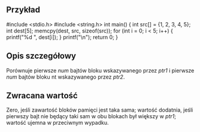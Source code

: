 ## Przykład
#include <stdio.h>
#include <string.h> 
int main() {
int src[] = {1, 2, 3, 4, 5}; 
int dest[5]; 
memcpy(dest, src, sizeof(src));
for (int i = 0; i < 5; i++) { 
printf("%d ", dest[i]); 
} 
printf("\n"); 
return 0;
}

## Opis szczegółowy

Porównuje pierwsze _num_ bajtów bloku wskazywanego przez _ptr1_ i pierwsze _num_ bajtów bloku nt wskazywanego przez _ptr2_.

## Zwracana wartość

Zero, jeśli zawartość bloków pamięci jest taka sama; wartość dodatnia, jeśli pierwszy bajt nie będący taki sam w obu blokach był większy w _ptr1_; wartość ujemna w przeciwnym wypadku.